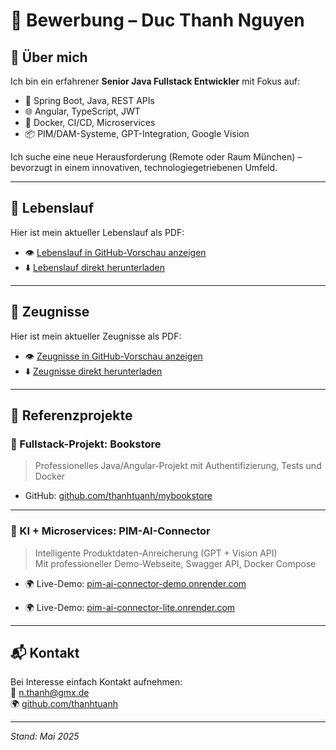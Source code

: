 # 📄 Bewerbung – Duc Thanh Nguyen

## 👤 Über mich

Ich bin ein erfahrener **Senior Java Fullstack Entwickler** mit Fokus auf:
- 🧠 Spring Boot, Java, REST APIs
- 🌐 Angular, TypeScript, JWT
- 🐳 Docker, CI/CD, Microservices
- 📦 PIM/DAM-Systeme, GPT-Integration, Google Vision

Ich suche eine neue Herausforderung (Remote oder Raum München) – bevorzugt in einem innovativen, technologiegetriebenen Umfeld.

---

## 📎 Lebenslauf

Hier ist mein aktueller Lebenslauf als PDF:

- 👁️ [Lebenslauf in GitHub-Vorschau anzeigen](./Lebenslauf.pdf)
- ⬇️ [Lebenslauf direkt herunterladen](./Lebenslauf.pdf)

---
## 📎 Zeugnisse

Hier ist mein aktueller Zeugnisse als PDF:

- 👁️ [Zeugnisse in GitHub-Vorschau anzeigen](./Zeugnisse.pdf)
- ⬇️ [Zeugnisse direkt herunterladen](./Zeugnisse.pdf)

---

## 🚀 Referenzprojekte

### 🔧 Fullstack-Projekt: Bookstore  
> Professionelles Java/Angular-Projekt mit Authentifizierung, Tests und Docker

- GitHub: [github.com/thanhtuanh/mybookstore](https://github.com/thanhtuanh/mybookstore)

---

### 🤖 KI + Microservices: PIM-AI-Connector  
> Intelligente Produktdaten-Anreicherung (GPT + Vision API)  
> Mit professioneller Demo-Webseite, Swagger API, Docker Compose

- 🌍 Live-Demo: [pim-ai-connector-demo.onrender.com](https://pim-ai-connector-demo.onrender.com)
  
- 🌍 Live-Demo: [pim-ai-connector-lite.onrender.com](https://pim-ai-connector-lite.onrender.com)

---

## 📬 Kontakt

Bei Interesse einfach Kontakt aufnehmen:  
📧 n.thanh@gmx.de  
🌍 [github.com/thanhtuanh](https://github.com/thanhtuanh)

---

*Stand: Mai 2025*
